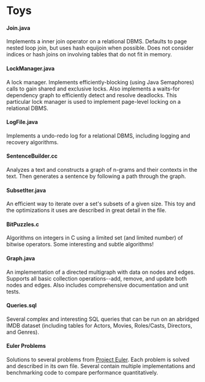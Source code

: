 # Toys

#### Join.java

Implements a inner join operator on a relational DBMS. Defaults to page nested loop join, but uses hash equijoin when possible. Does not consider indices or hash joins on involving tables that do not fit in memory.

#### LockManager.java

A lock manager. Implements efficiently-blocking (using Java Semaphores) calls to gain shared and exclusive locks. Also implements a waits-for dependency graph to efficiently detect and resolve deadlocks. This particular lock manager is used to implement page-level locking on a relational DBMS.

#### LogFile.java

Implements a undo-redo log for a relational DBMS, including logging and recovery algorithms.

#### SentenceBuilder.cc

Analyzes a text and constructs a graph of n-grams and their contexts in the text. Then generates a sentence by following a path through the graph.

#### SubsetIter.java

An efficient way to iterate over a set's subsets of a given size. This toy and the optimizations it uses are described in great detail in the file.

#### BitPuzzles.c

Algorithms on integers in C using a limited set (and limited number) of bitwise operators. Some interesting and subtle algorithms!

#### Graph.java

An implementation of a directed multigraph with data on nodes and edges. Supports all basic collection operations--add, remove, and update both nodes and edges. Also includes comprehensive documentation and unit tests.

#### Queries.sql

Several complex and interesting SQL queries that can be run on an abridged IMDB dataset (including tables for Actors, Movies, Roles/Casts, Directors, and Genres).

#### Euler Problems

Solutions to several problems from [Project Euler](http://projecteuler.net/). Each problem is solved and described in its own file. Several contain multiple implementations and benchmarking code to compare performance quantitatively.
